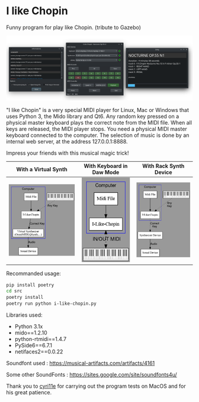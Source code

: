 # I like Chopin
Funny program for play like Chopin.
(tribute to Gazebo)

<p align="center">
    <img src="media/20240717_192901.png"  width="600">
</p>

"I like Chopin" is a very special MIDI player for Linux, Mac or Windows that uses Python 3, the Mido library and Qt6. Any random key pressed on a physical master keyboard plays the correct note from the MIDI file. When all keys are released, the MIDI player stops. You need a physical MIDI master keyboard connected to the computer. The selection of music is done by an internal web server, at the address 127.0.0.1:8888.

Impress your friends with this musical magic trick!

With a Virtual Synth       |With Keyboard in Daw Mode  | With Rack Synth Device
:-------------------------:|:-------------------------:|:-------------------------:
<img src="media/ILC.png"  width="280"> | <img src="media/ILC3.png"  width="130"> | <img src="media/ILC2.png"  width="220">

Recommanded usage:

```bash
pip install poetry
cd src
poetry install
poetry run python i-like-chopin.py
```

Libraries used:

* Python 3.1x
* mido==1.2.10
* python-rtmidi==1.4.7
* PySide6==6.7.1
* netifaces2==0.0.22

Soundfont used : https://musical-artifacts.com/artifacts/4161

Some other SoundFonts : https://sites.google.com/site/soundfonts4u/

Thank you to [cyri11e](https://github.com/cyri11e) for carrying out the program tests on MacOS and for his great patience.
